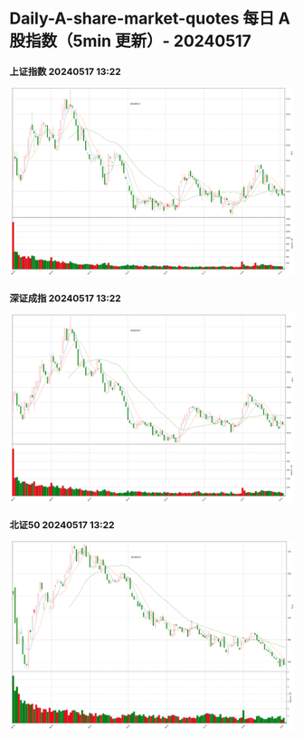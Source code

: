 
# Daily-A-share-market-quotes 每日 A 股指数（5min 更新）- 20240517

### 上证指数 20240517 13:22
![](./fig/2024/5/20240517-sh000001.png)

### 深证成指 20240517 13:22
![](./fig/2024/5/20240517-sz399001.png)

### 北证50 20240517 13:22
![](./fig/2024/5/20240517-bj899050.png)
